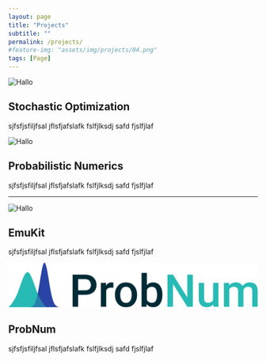 ```yaml
---
layout: page
title: "Projects"
subtitle: ""
permalink: /projects/
#feature-img: "assets/img/projects/04.png"
tags: [Page]
---
```




<div class="projects">
    <div class="project-teaser">
        <div class="project-img">
            <img alt="Hallo" src="./../assets/img/projects/03.png">
        </div>
        <h2> Stochastic Optimization </h2>
        <p> 
           sjfsfjsfiljfsal jflsfjafslafk fslfjlksdj safd  fjslfjlaf  
        </p>
    </div>
</div>


<div class="projects">
    <div class="project-teaser">
        <div class="project-img">
            <img alt="Hallo" src="./../assets/img/projects/01.png">
        </div>
        <h2> Probabilistic Numerics </h2>
        <p> 
           sjfsfjsfiljfsal jflsfjafslafk fslfjlksdj safd  fjslfjlaf  
        </p>
    </div>
</div>


---
<div class="projects">
    <div class="project-teaser">
        <div class="project-img">
            <img alt="Hallo" src="./../assets/img/projects/03.png">
        </div>
        <h2> EmuKit </h2>
        <p> 
           sjfsfjsfiljfsal jflsfjafslafk fslfjlksdj safd  fjslfjlaf  
        </p>
    </div>
</div>


<div class="projects">
    <div class="project-teaser">
        <div class="project-img">
            <img alt="Hallo" src="./../assets/img/projects/probnum_logo_dark_txtright.svg">
        </div>
        <h2> ProbNum </h2>
        <p> 
           sjfsfjsfiljfsal jflsfjafslafk fslfjlksdj safd  fjslfjlaf  
        </p>
    </div>
</div>


